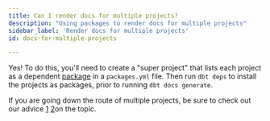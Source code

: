 ```yaml
---
title: Can I render docs for multiple projects?
description: "Using packages to render docs for multiple projects"
sidebar_label: 'Render docs for multiple projects'
id: docs-for-multiple-projects

---
```


Yes! To do this, you'll need to create a "super project" that lists each project as a dependent [package](/docs/build/packages) in a `packages.yml` file. Then run `dbt deps` to install the projects as packages, prior to running `dbt docs generate`.

If you are going down the route of multiple projects, be sure to check out our advice [1](https://discourse.getdbt.com/t/should-i-have-an-organisation-wide-project-a-monorepo-or-should-each-work-flow-have-their-own/666) [2](https://discourse.getdbt.com/t/how-to-configure-your-dbt-repository-one-or-many/2121)on the topic.

